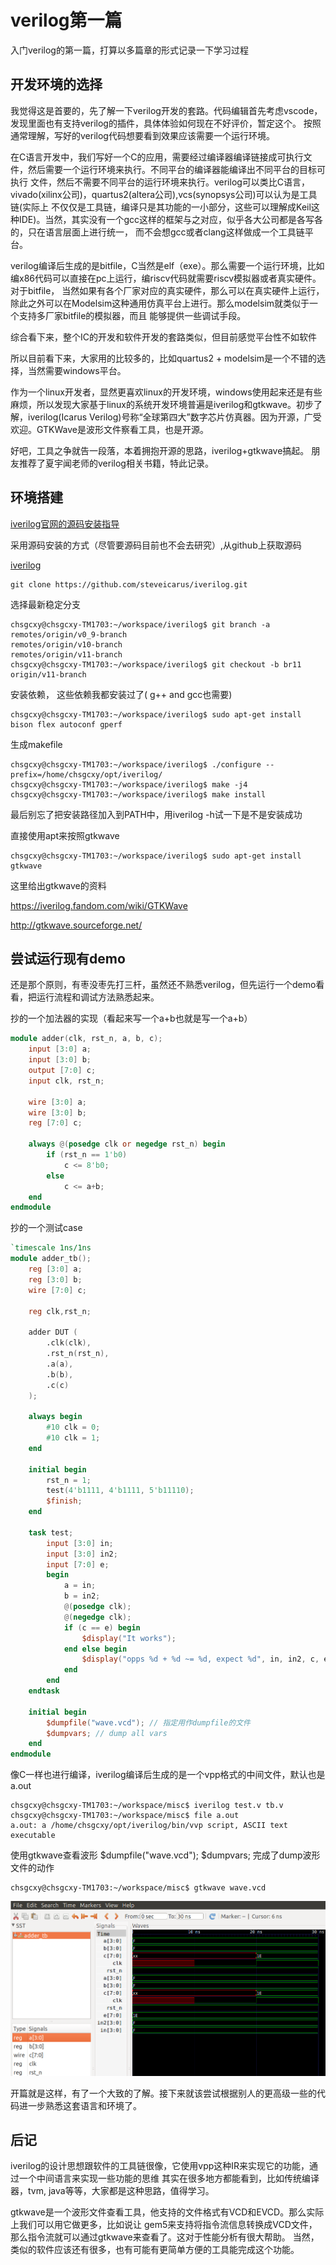 # verilog第一篇

入门verilog的第一篇，打算以多篇章的形式记录一下学习过程

## 开发环境的选择

我觉得这是首要的，先了解一下verilog开发的套路。代码编辑首先考虑vscode，发现里面也有支持verilog的插件，具体体验如何现在不好评价，暂定这个。
按照通常理解，写好的verilog代码想要看到效果应该需要一个运行环境。

在C语言开发中，我们写好一个C的应用，需要经过编译器编译链接成可执行文件，然后需要一个运行环境来执行。不同平台的编译器能编译出不同平台的目标可执行
文件，然后不需要不同平台的运行环境来执行。verilog可以类比C语言，vivado(xilinx公司)，quartus2(altera公司),vcs(synopsys公司)可以认为是工具链(实际上
不仅仅是工具链，编译只是其功能的一小部分，这些可以理解成Keil这种IDE)。当然，其实没有一个gcc这样的框架与之对应，似乎各大公司都是各写各的，只在语言层面上进行统一，
而不会想gcc或者clang这样做成一个工具链平台。

verilog编译后生成的是bitfile，C当然是elf（exe）。那么需要一个运行环境，比如编x86代码可以直接在pc上运行，编riscv代码就需要riscv模拟器或者真实硬件。对于bitfile，
当然如果有各个厂家对应的真实硬件，那么可以在真实硬件上运行，除此之外可以在Modelsim这种通用仿真平台上进行。那么modelsim就类似于一个支持多厂家bitfile的模拟器，而且
能够提供一些调试手段。

综合看下来，整个IC的开发和软件开发的套路类似，但目前感觉平台性不如软件

所以目前看下来，大家用的比较多的，比如quartus2 + modelsim是一个不错的选择，当然需要windows平台。

作为一个linux开发者，显然更喜欢linux的开发环境，windows使用起来还是有些麻烦，所以发现大家基于linux的系统开发环境普遍是iverilog和gtkwave。初步了解，iverilog(Icarus Verilog)号称“全球第四大”数字芯片仿真器。因为开源，广受欢迎。GTKWave是波形文件察看工具，也是开源。

好吧，工具之争就告一段落，本着拥抱开源的思路，iverilog+gtkwave搞起。
朋友推荐了夏宇闻老师的verilog相关书籍，特此记录。

## 环境搭建

[iverilog官网的源码安装指导](https://iverilog.fandom.com/wiki/Installation_Guide#Compiling_on_Linux.2FUnix)

采用源码安装的方式（尽管要源码目前也不会去研究）,从github上获取源码

[iverilog](https://github.com/steveicarus/iverilog.git)

```shell
git clone https://github.com/steveicarus/iverilog.git
```

选择最新稳定分支

```shell
chsgcxy@chsgcxy-TM1703:~/workspace/iverilog$ git branch -a
remotes/origin/v0_9-branch
remotes/origin/v10-branch
remotes/origin/v11-branch
chsgcxy@chsgcxy-TM1703:~/workspace/iverilog$ git checkout -b br11 origin/v11-branch
```

安装依赖， 这些依赖我都安装过了( g++ and gcc也需要)

```shell
chsgcxy@chsgcxy-TM1703:~/workspace/iverilog$ sudo apt-get install bison flex autoconf gperf
```

生成makefile

```shell
chsgcxy@chsgcxy-TM1703:~/workspace/iverilog$ ./configure --prefix=/home/chsgcxy/opt/iverilog/
chsgcxy@chsgcxy-TM1703:~/workspace/iverilog$ make -j4
chsgcxy@chsgcxy-TM1703:~/workspace/iverilog$ make install
```

最后别忘了把安装路径加入到PATH中，用iverilog -h试一下是不是安装成功

直接使用apt来按照gtkwave

```shell
chsgcxy@chsgcxy-TM1703:~/workspace/iverilog$ sudo apt-get install gtkwave
```

这里给出gtkwave的资料

https://iverilog.fandom.com/wiki/GTKWave

http://gtkwave.sourceforge.net/

## 尝试运行现有demo

还是那个原则，有枣没枣先打三杆，虽然还不熟悉verilog，但先运行一个demo看看，把运行流程和调试方法熟悉起来。

抄的一个加法器的实现（看起来写一个a+b也就是写一个a+b）

```verilog
module adder(clk, rst_n, a, b, c);
    input [3:0] a;
    input [3:0] b;
    output [7:0] c;
    input clk, rst_n;

    wire [3:0] a;
    wire [3:0] b;
    reg [7:0] c;

    always @(posedge clk or negedge rst_n) begin
        if (rst_n == 1'b0)
            c <= 8'b0;
        else
            c <= a+b;
    end
endmodule
```

抄的一个测试case

```verilog
`timescale 1ns/1ns
module adder_tb();
    reg [3:0] a;
    reg [3:0] b;
    wire [7:0] c;

    reg clk,rst_n;

    adder DUT (
        .clk(clk),
        .rst_n(rst_n),
        .a(a),
        .b(b),
        .c(c)
    );

    always begin
        #10 clk = 0;
        #10 clk = 1;
    end

    initial begin
        rst_n = 1;
        test(4'b1111, 4'b1111, 5'b11110);
        $finish;
    end

    task test;
        input [3:0] in;
        input [3:0] in2;
        input [7:0] e;
        begin
            a = in;
            b = in2;
            @(posedge clk);
            @(negedge clk);
            if (c == e) begin
                $display("It works");
            end else begin
                $display("opps %d + %d ~= %d, expect %d", in, in2, c, e);
            end
        end
    endtask

    initial begin
        $dumpfile("wave.vcd"); // 指定用作dumpfile的文件
        $dumpvars; // dump all vars
    end
endmodule
```

像C一样也进行编译，iverilog编译后生成的是一个vpp格式的中间文件，默认也是a.out

```shell
chsgcxy@chsgcxy-TM1703:~/workspace/misc$ iverilog test.v tb.v
chsgcxy@chsgcxy-TM1703:~/workspace/misc$ file a.out
a.out: a /home/chsgcxy/opt/iverilog/bin/vvp script, ASCII text executable
```

使用gtkwave查看波形
 $dumpfile("wave.vcd"); $dumpvars; 完成了dump波形文件的动作

```shell
chsgcxy@chsgcxy-TM1703:~/workspace/misc$ gtkwave wave.vcd
```

![波形文件](./gtkwave-demo.png)

开篇就是这样，有了一个大致的了解。接下来就该尝试根据别人的更高级一些的代码进一步熟悉这套语言和环境了。

## 后记

iverilog的设计思想跟软件的工具链很像，它使用vpp这种IR来实现它的功能，通过一个中间语言来实现一些功能的思维
其实在很多地方都能看到，比如传统编译器，tvm, java等等，大家都是这种思路，值得学习。

gtkwave是一个波形文件查看工具，他支持的文件格式有VCD和EVCD。那么实际上我们可以用它做更多，比如说让
gem5来支持将指令流信息转换成VCD文件，那么指令流就可以通过gtkwave来查看了。这对于性能分析有很大帮助。
当然，类似的软件应该还有很多，也有可能有更简单方便的工具能完成这个功能。
